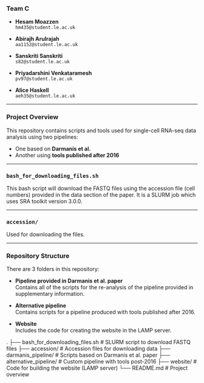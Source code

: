 ### Team C

- **Hesam Moazzen**  
  `hm435@student.le.ac.uk`

- **Abirajh Arulrajah**  
  `aa1152@student.le.ac.uk`

- **Sanskriti Sanskriti**  
  `s82@student.le.ac.uk`

- **Priyadarshini Venkataramesh**  
  `pv97@student.le.ac.uk`

- **Alice Haskell**  
  `aeh35@student.le.ac.uk`

---

### Project Overview

This repository contains scripts and tools used for single-cell RNA-seq data analysis using two pipelines:
- One based on **Darmanis et al.**
- Another using **tools published after 2016**

---

### `bash_for_downloading_files.sh`

This bash script will download the FASTQ files using the accession file (cell numbers) provided in the data section of the paper. It is a SLURM job which uses SRA toolkit version 3.0.0.

---

### `accession/`

Used for downloading the files.

---

### Repository Structure

There are 3 folders in this repository:

- **Pipeline provided in Darmanis et al. paper**  
  Contains all of the scripts for the re-analysis of the pipeline provided in supplementary information.

- **Alternative pipeline**  
  Contains scripts for a pipeline produced with tools published after 2016.

- **Website**  
  Includes the code for creating the website in the LAMP server.



. ├── bash_for_downloading_files.sh # SLURM script to download FASTQ files ├── accession/ # Accession files for downloading data ├── darmanis_pipeline/ # Scripts based on Darmanis et al. paper ├── alternative_pipeline/ # Custom pipeline with tools post-2016 ├── website/ # Code for building the website (LAMP server) └── README.md # Project overview
